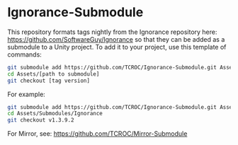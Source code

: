 # Ignorance-Submodule

This repository formats tags nightly from the Ignorance repository here: https://github.com/SoftwareGuy/Ignorance so that they can be added as a submodule to a Unity project.  To add it to your project, use this template of commands:

```sh
git submodule add https://github.com/TCROC/Ignorance-Submodule.git Assets/[path to submodule]
cd Assets/[path to submodule]
git checkout [tag version]
```

For example:

```sh
git submodule add https://github.com/TCROC/Ignorance-Submodule.git Assets/Submodules/Ignorance
cd Assets/Submodules/Ignorance
git checkout v1.3.9.2
```

For Mirror, see: https://github.com/TCROC/Mirror-Submodule
